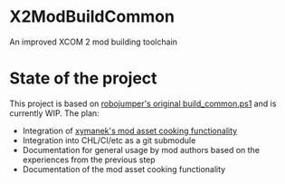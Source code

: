 # X2ModBuildCommon
An improved XCOM 2 mod building toolchain

# State of the project
This project is based on [robojumper's original build_common.ps1](https://github.com/X2CommunityCore/X2WOTCCommunityHighlander/pull/933/files#diff-b373d411bcf9e8c0d6ac068c9fd3c24571c3032fa1134ece9de0fb7d3d595ad3) and is currently WIP. The plan:

* Integration of [xymanek's mod asset cooking functionality](https://github.com/WOTCStrategyOverhaul/CovertInfiltration/compare/d3fedb5f2123%5E...1539e1608ca9#diff-dde044f867a342d7ec2878e4d9d70024f46576218dc84e879f79339f2a726b5c)
* Integration into CHL/CI/etc as a git submodule
* Documentation for general usage by mod authors based on the experiences from the previous step
* Documentation of the mod asset cooking functionality
